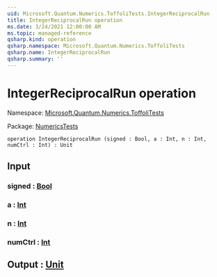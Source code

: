 ```yaml
---
uid: Microsoft.Quantum.Numerics.ToffoliTests.IntegerReciprocalRun
title: IntegerReciprocalRun operation
ms.date: 3/24/2021 12:00:00 AM
ms.topic: managed-reference
qsharp.kind: operation
qsharp.namespace: Microsoft.Quantum.Numerics.ToffoliTests
qsharp.name: IntegerReciprocalRun
qsharp.summary: ''
---
```


# IntegerReciprocalRun operation

Namespace: [Microsoft.Quantum.Numerics.ToffoliTests](xref:Microsoft.Quantum.Numerics.ToffoliTests)

Package: [NumericsTests](https://nuget.org/packages/NumericsTests)




```qsharp
operation IntegerReciprocalRun (signed : Bool, a : Int, n : Int, numCtrl : Int) : Unit
```


## Input

### signed : [Bool](xref:microsoft.quantum.lang-ref.bool)




### a : [Int](xref:microsoft.quantum.lang-ref.int)




### n : [Int](xref:microsoft.quantum.lang-ref.int)




### numCtrl : [Int](xref:microsoft.quantum.lang-ref.int)





## Output : [Unit](xref:microsoft.quantum.lang-ref.unit)

